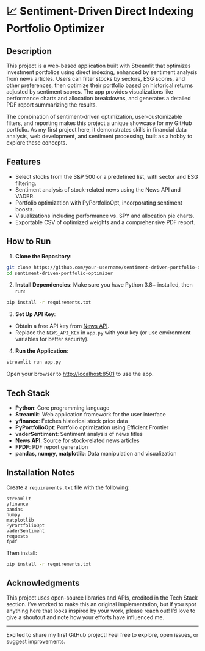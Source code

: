 # 📈 Sentiment-Driven Direct Indexing Portfolio Optimizer

## Description
This project is a web-based application built with Streamlit that optimizes investment portfolios using direct indexing, enhanced by sentiment analysis from news articles. Users can filter stocks by sectors, ESG scores, and other preferences, then optimize their portfolio based on historical returns adjusted by sentiment scores. The app provides visualizations like performance charts and allocation breakdowns, and generates a detailed PDF report summarizing the results.

The combination of sentiment-driven optimization, user-customizable filters, and reporting makes this project a unique showcase for my GitHub portfolio. As my first project here, it demonstrates skills in financial data analysis, web development, and sentiment processing, built as a hobby to explore these concepts.

## Features
- Select stocks from the S&P 500 or a predefined list, with sector and ESG filtering.
- Sentiment analysis of stock-related news using the News API and VADER.
- Portfolio optimization with PyPortfolioOpt, incorporating sentiment boosts.
- Visualizations including performance vs. SPY and allocation pie charts.
- Exportable CSV of optimized weights and a comprehensive PDF report.

## How to Run

1. **Clone the Repository**:
```bash
git clone https://github.com/your-username/sentiment-driven-portfolio-optimizer.git
cd sentiment-driven-portfolio-optimizer
```

2. **Install Dependencies**:
Make sure you have Python 3.8+ installed, then run:
```bash
pip install -r requirements.txt
```

3. **Set Up API Key**:
- Obtain a free API key from [News API](https://newsapi.org/).
- Replace the `NEWS_API_KEY` in `app.py` with your key (or use environment variables for better security).

4. **Run the Application**:
```bash
streamlit run app.py
```

Open your browser to [http://localhost:8501](http://localhost:8501) to use the app.

## Tech Stack
- **Python**: Core programming language
- **Streamlit**: Web application framework for the user interface
- **yfinance**: Fetches historical stock price data
- **PyPortfolioOpt**: Portfolio optimization using Efficient Frontier
- **vaderSentiment**: Sentiment analysis of news titles
- **News API**: Source for stock-related news articles
- **FPDF**: PDF report generation
- **pandas, numpy, matplotlib**: Data manipulation and visualization

## Installation Notes

Create a `requirements.txt` file with the following:
```
streamlit
yfinance
pandas
numpy
matplotlib
PyPortfolioOpt
vaderSentiment
requests
fpdf
```

Then install:
```bash
pip install -r requirements.txt
```

## Acknowledgments
This project uses open-source libraries and APIs, credited in the Tech Stack section. I’ve worked to make this an original implementation, but if you spot anything here that looks inspired by your work, please reach out! I’d love to give a shoutout and note how your efforts have influenced me.

---

Excited to share my first GitHub project! Feel free to explore, open issues, or suggest improvements.